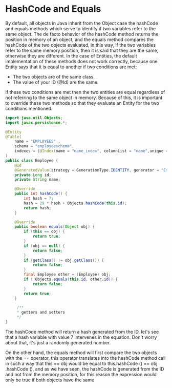 # HashCode and Equals

By default, all objects in Java inherit from the Object case the hashCode and equals methods which serve to identify if two variables refer to the same object.
The de facto behavior of the hashCode method returns the position in memory of an object, and the equals method compares the hashCode of the two objects evaluated, in this way, if the two variables refer to the same memory position, then it is said that they are the same, otherwise they are different.
In the case of Entities, the default implementation of these methods does not work correctly, because one Entity says that it is equal to another if two conditions are met:

- The two objects are of the same class.
- The value of your ID (@Id) are the same.

If these two conditions are met then the two entities are equal regardless of not referring to the same object in memory. Because of this, it is important to override these two methods so that they evaluate an Entity for the two conditions mentioned.

```java
import java.util.Objects;
import javax.persistence.*;

@Entity
@Table(
    name = "EMPLOYEES" , 
    schema = "employeeschema", 
    indexes = {@Index(name = "name_index", columnList = "name",unique = true)}
)
public class Employee {
    @Id
    @GeneratedValue(strategy = GenerationType.IDENTITY, generator = "EmployeeTable")
    private Long id;
    private String name; 

    @Override
    public int hashCode() {
        int hash = 7;
        hash = 29 * hash + Objects.hashCode(this.id);
        return hash;
    }

    @Override
    public boolean equals(Object obj) {
        if (this == obj) {
            return true;
        }
        if (obj == null) {
            return false;
        }
        if (getClass() != obj.getClass()) {
            return false;
        }
        final Employee other = (Employee) obj;
        if (!Objects.equals(this.id, other.id)) {
            return false;
        }
        return true;
    }

     /**
     * getters and setters
     */
}
```

The hashCode method will return a hash generated from the ID, let's see that a hash variable with value 7 intervenes in the equation. Don't worry about that, it's just a randomly generated number.

On the other hand, the equals method will first compare the two objects with the == operator, this operator translates into the hashCode method call in such a way that this == obj would be equal to this.hashCode () == obj .hashCode (), and as we have seen, the hashCode is generated from the ID and not from the memory position, for this reason the expression would only be true if both objects have the same